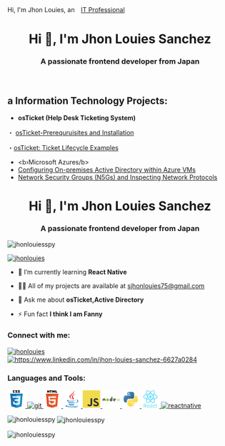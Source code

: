 Hi, I'm Jhon Louies, an　<a href="https://www.linkedin.com/in/jhon-louies-sanchez-6627a0284">IT Professional</a>

<h1 align="center">Hi 👋, I'm Jhon Louies Sanchez</h1>
<h3 align="center">A passionate frontend developer from Japan</h3>

　 <h2> a Information Technology Projects:</h2>
- <b>osTicket (Help Desk Ticketing System)</b>



 
  
 ・ <a href="https://jhonlouiesspy.github.io/jhonlouiesSPY.gethub.io/">osTicket-Prerequruisites and Installation</a>
 
・<a href="https://jhonlouiesspy.github.io/jhonlouiesSPY.gethub.io/">osTicket: Ticket Lifecycle Examples</a>



- <b›Microsoft Azures/b>
- [Configuring On-premises Active Directory within Azure VMs](https://github.com/joshmadakorcc/configure-ad)
- [Network Security Groups (N5Gs) and Inspecting Network Protocols](https://github.com/joshmadakorcc/azure-network-protocols)





<h1 align="center">Hi 👋, I'm Jhon Louies Sanchez</h1>
<h3 align="center">A passionate frontend developer from Japan</h3>

<p align="left"> <img src="https://komarev.com/ghpvc/?username=jhonlouiesspy&label=Profile%20views&color=0e75b6&style=flat" alt="jhonlouiesspy" /> </p>

<p align="left"> <a href="https://twitter.com/jhonlouies" target="blank"><img src="https://img.shields.io/twitter/follow/jhonlouies?logo=twitter&style=for-the-badge" alt="jhonlouies" /></a> </p>

- 🌱 I’m currently learning **React Native**

- 👨‍💻 All of my projects are available at [sjhonlouies75@gmail.com](sjhonlouies75@gmail.com)

- 💬 Ask me about **osTicket,Active Directory**

- ⚡ Fun fact **I think I am Fanny**

<h3 align="left">Connect with me:</h3>
<p align="left">
<a href="https://twitter.com/jhonlouies" target="blank"><img align="center" src="https://raw.githubusercontent.com/rahuldkjain/github-profile-readme-generator/master/src/images/icons/Social/twitter.svg" alt="jhonlouies" height="30" width="40" /></a>
<a href="https://linkedin.com/in/https://www.linkedin.com/in/jhon-louies-sanchez-6627a0284" target="blank"><img align="center" src="https://raw.githubusercontent.com/rahuldkjain/github-profile-readme-generator/master/src/images/icons/Social/linked-in-alt.svg" alt="https://www.linkedin.com/in/jhon-louies-sanchez-6627a0284" height="30" width="40" /></a>
</p>

<h3 align="left">Languages and Tools:</h3>
<p align="left"> <a href="https://www.w3schools.com/css/" target="_blank" rel="noreferrer"> <img src="https://raw.githubusercontent.com/devicons/devicon/master/icons/css3/css3-original-wordmark.svg" alt="css3" width="40" height="40"/> </a> <a href="https://git-scm.com/" target="_blank" rel="noreferrer"> <img src="https://www.vectorlogo.zone/logos/git-scm/git-scm-icon.svg" alt="git" width="40" height="40"/> </a> <a href="https://www.w3.org/html/" target="_blank" rel="noreferrer"> <img src="https://raw.githubusercontent.com/devicons/devicon/master/icons/html5/html5-original-wordmark.svg" alt="html5" width="40" height="40"/> </a> <a href="https://www.java.com" target="_blank" rel="noreferrer"> <img src="https://raw.githubusercontent.com/devicons/devicon/master/icons/java/java-original.svg" alt="java" width="40" height="40"/> </a> <a href="https://developer.mozilla.org/en-US/docs/Web/JavaScript" target="_blank" rel="noreferrer"> <img src="https://raw.githubusercontent.com/devicons/devicon/master/icons/javascript/javascript-original.svg" alt="javascript" width="40" height="40"/> </a> <a href="https://nodejs.org" target="_blank" rel="noreferrer"> <img src="https://raw.githubusercontent.com/devicons/devicon/master/icons/nodejs/nodejs-original-wordmark.svg" alt="nodejs" width="40" height="40"/> </a> <a href="https://www.python.org" target="_blank" rel="noreferrer"> <img src="https://raw.githubusercontent.com/devicons/devicon/master/icons/python/python-original.svg" alt="python" width="40" height="40"/> </a> <a href="https://reactjs.org/" target="_blank" rel="noreferrer"> <img src="https://raw.githubusercontent.com/devicons/devicon/master/icons/react/react-original-wordmark.svg" alt="react" width="40" height="40"/> </a> <a href="https://reactnative.dev/" target="_blank" rel="noreferrer"> <img src="https://reactnative.dev/img/header_logo.svg" alt="reactnative" width="40" height="40"/> </a> </p>

<p><img align="left" src="https://github-readme-stats.vercel.app/api/top-langs?username=jhonlouiesspy&show_icons=true&locale=en&layout=compact" alt="jhonlouiesspy" /></p>

<p>&nbsp;<img align="center" src="https://github-readme-stats.vercel.app/api?username=jhonlouiesspy&show_icons=true&locale=en" alt="jhonlouiesspy" /></p>

<p><img align="center" src="https://github-readme-streak-stats.herokuapp.com/?user=jhonlouiesspy&" alt="jhonlouiesspy" /></p>







